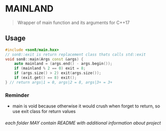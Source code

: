 # MAINLAND

> Wrapper of main function and its arguments for C++17

## Usage

```cxx
#include <son8/main.hxx>
// son8::exit is return replacement class thats calls std::exit
void son8::main(Args const &args) {
    auto mainland = (args.end() - args.begin());
    if (mainland % 2 == 0) exit = 8;
    if (args.size() > 2) exit(args.size());
    if (exit.get() == 8) exit();
} // return args|1 = 0, args|2 = 8, args|3+ = 3+
```

### Reminder

* main is void because otherwise it would crush when forget to return, so use exit class for return values

###### each folder MAY contain README with additional information about project